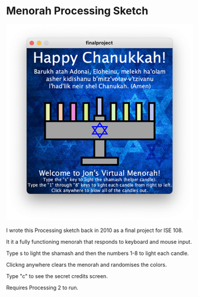 # Menorah Processing Sketch

![Screenshot of menorah.](menorah.png)

I wrote this Processing sketch back in 2010 as a final project for ISE 108.

It it a fully functioning menorah that responds to keyboard and mouse input.

Type s to light the shamash and then the numbers 1-8 to light each candle.

Clickng anywhere clears the menorah and randomises the colors.

Type "c" to see the secret credits screen.

Requires Processing 2 to run.
